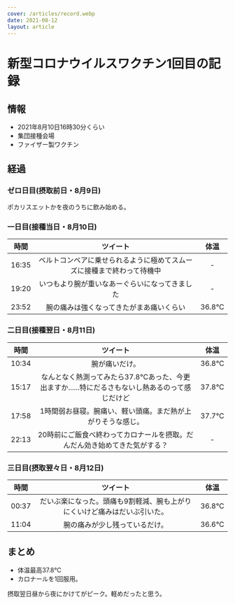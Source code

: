 ```yaml
---
cover: /articles/record.webp
date: 2021-08-12
layout: article
---
```


# 新型コロナウイルスワクチン1回目の記録

## 情報

- 2021年8月10日16時30分くらい
- 集団接種会場
- ファイザー製ワクチン

## 経過

### ゼロ日目(摂取前日・8月9日)

ポカリスエットかを夜のうちに飲み始める。

### 一日目(接種当日・8月10日)

|時間|ツイート|体温|
|:--:|:------:|:--:|
|16:35|ベルトコンベアに乗せられるように極めてスムーズに接種まで終わって待機中|-|
|19:20|いつもより腕が重いなあーぐらいになってきました|-|
|23:52|腕の痛みは強くなってきたがまあ痛いくらい|36.8℃|

### 二日目(接種翌日・8月11日)

|時間|ツイート|体温|
|:--:|:------:|:--:|
|10:34|腕が痛いだけ。|36.8℃|
|15:17|なんとなく熱測ってみたら37.8℃あった、今更出ますか......特にだるさもないし熱あるのって感じだけど|37.8℃|
|17:58|1時間弱お昼寝。腕痛い、軽い頭痛。まだ熱が上がりそうな感じ。|37.7℃|
|22:13|20時前にご飯食べ終わってカロナールを摂取。だんだん効き始めてきた気がする？|-|

### 三日目(摂取翌々日・8月12日)

|時間|ツイート|体温|
|:--:|:------:|:--:|
|00:37|だいぶ楽になった。頭痛も9割軽減、腕も上がりにくいけど痛みはだいぶ引いた。|36.8℃|
|11:04|腕の痛みが少し残っているだけ。|36.6℃|

## まとめ

- 体温最高37.8℃
- カロナールを1回服用。

摂取翌日昼から夜にかけてがピーク。軽めだったと思う。
